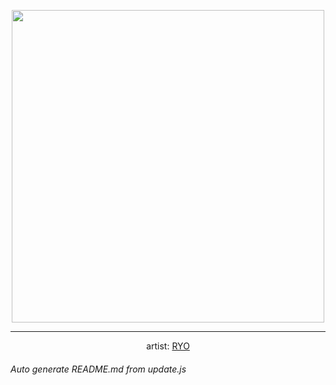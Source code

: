 
<p align="center">
  <img width="500" src="https://nekos.best/api/v2/neko/0027.png">
  <hr/>
  <center>
    artist: <a href="https://www.pixiv.net/en/artworks/45358945">RYO</a>
  </center>
</p>


###### Auto generate README.md from update.js

